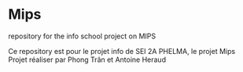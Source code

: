 # Mips
repository for the info school project on MIPS


Ce repository est pour le projet info de SEI 2A PHELMA, le projet Mips
Projet réaliser par Phong Trân et Antoine Heraud
